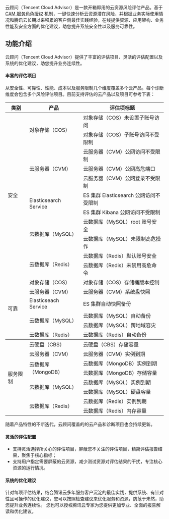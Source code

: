 云顾问（Tencent Cloud Advisor）是一款开箱即用的云资源风险评估产品。基于 [CAM 服务角色授权](https://cloud.tencent.com/document/product/598/19421#.E6.9C.8D.E5.8A.A1.E8.A7.92.E8.89.B2) 机制，一键快速分析云资源潜在风险，并根据业务实际使用情况和腾讯云长期以来积累的客户侧最佳实践经验，在线提供资源、应用架构、业务性能及安全方面的优化建议，助您提升系统安全性以及服务可靠性。

## 功能介绍

云顾问（Tencent Cloud Advisor）提供了丰富的评估项目、灵活的评估配置以及系统的优化建议，助您提升业务连续性。

#### 丰富的评估项目

从安全性、可靠性、性能、成本以及服务限制几个维度覆盖多个云产品。每个诊断维度会包含多个风险评估项目。目前支持评估的云产品以及项目可参考下表：

<table>
<thead>
<tr>
<th>类别</th>
<th>产品</th>
<th>评估项标题</th>
</tr>
</thead>
<tbody>
<tr>
<td rowspan=11>安全
</td>
<td  rowspan=2>对象存储（COS）</td>
<td>对象存储（COS）未设置子账号访问</td>
</tr>
<tr>
<td>对象存储（COS）子账号访问不受限制</td>
</tr>
<tr>
<td rowspan=3>云服务器（CVM）</td>
<td>云服务器（CVM）公网访问不受限制</td>
</tr>
<tr>
<td>云服务器（CVM）公网高危端口</td>
</tr>
<tr>
<td>云服务器（CVM）公网登录不受限制</td>
</tr>
<tr>
<td  rowspan=2>Elasticsearch Service</td>
<td>ES 集群 Elasticsearch 公网访问不受限制</td>
</tr>
<tr>
<td>ES 集群 Kibana 公网访问不受限制</td>
</tr>
<td  rowspan=2>云数据库（MySQL）</td>
<td>云数据库（MySQL）root 账号安全</td>
</tr>
<tr>
<td>云数据库（MySQL）未限制高危操作</td>
</tr>
<td  rowspan=2>云数据库（Redis）</td>
<td>云数据库（Redis）默认账号安全</td>
</tr>
<tr>
<td>云数据库（Redis）未禁用高危命令</td>
</tr>
<td rowspan=6>可靠
</td>
<td>对象存储（COS）</td>
<td>对象存储（COS）存储桶版本控制</td>
<tr>
<td>云服务器（CVM）</td>
<td>云服务器（CVM）系统盘快照</td>
</tr>
<td>Elasticseach Service</td>
<td>ES 集群自动快照备份</td>
</tr>
<td  rowspan=2>云数据库（MySQL）</td>
<td>云数据库（MySQL）自动备份</td>
</tr>
<tr>
<td>云数据库（MySQL）跨地域容灾</td>
</tr>
<td rowspan=1>云数据库（Redis）</td>
<td>云数据库（Redis）自动备份</td>
</tr>
<tbody><tr>
<td rowspan=8>服务限制
</td>
<td>云硬盘（CBS）</td>
<td>云硬盘（CBS）存储容量</td>
<tr>
<td>云服务器（CVM）</td>
<td>云服务器（CVM）实例到期</td>
</tr>
<td  rowspan=2>云数据库（MongoDB）</td>
<td>云数据库（MongoDB）实例到期</td>
</tr>
<tr>
<td>云数据库（MongoDB）存储容量</td>
</tr>
<td  rowspan=2>云数据库（MySQL）</td>
<td>云数据库（MySQL）实例到期</td>
</tr>
<tr>
<td>云数据库（MySQL）硬盘容量</td>
</tr>
<td  rowspan=2>云数据库（Redis）</td>
<td>云数据库（Redis）实例到期</td>
</tr>
<tr>
<td>云数据库（Redis）内存容量</td>
</tr>
</tr>
</tbody></table>

随着产品特性的不断迭代，云顾问覆盖的的云产品和诊断项目也会持续更新。


#### 灵活的评估配置

- 支持灵活选择所关心的评估项目，屏蔽您不关注的评估项目，精简评估报告结果，聚焦于核心指标；
- 支持用户指定需要屏蔽的云资源，减少测试资源对评估结果的干扰，专注核心资源的运行情况。

#### 系统的优化建议

针对每项评估结果，结合腾讯云多年服务客户沉淀的最佳实践，提供系统、有针对性且可操作的优化建议，您可以按照检查建议来优化服务和资源，防范于未然，助您提升业务连续性。
您也可以授权腾讯云专家为您提供更加专业、全面的报告解读和优化建议。

